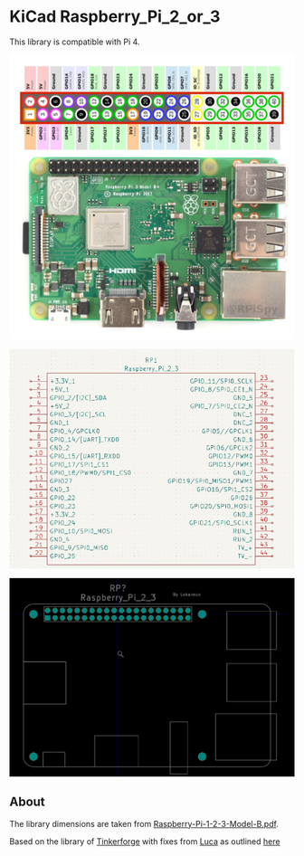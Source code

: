 # KiCad Raspberry_Pi_2_or_3

This library is compatible with Pi 4.

![GPIO Overview](img/gpio-overview.jpg)

![Symbol Preview](img/lib-symbol.png)

![Footprint Preview](img/lib-footprint.png)

## About

The library dimensions are taken from [Raspberry-Pi-1-2-3-Model-B.pdf](http://www.raspiworld.com/images/other/drawings/Raspberry-Pi-1-2-3-Model-B.pdf).

Based on the library of [Tinkerforge](https://github.com/Tinkerforge) with fixes from [Luca](https://github.com/sosie-js) as outlined [here](https://github.com/lucahttp/Raspberry-Pi-3-library-for-kicad/issues/1)
